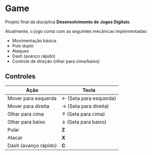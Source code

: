 # Game
Projeto final da disciplina **Desenvolvimento de Jogos Digitais**.

Atualmente, o jogo conta com as seguintes mecânicas implementadas:
- Movimentação básica
- Pulo duplo
- Ataques
- Dash (avanço rápido)
- Controle de direção (olhar para cima/baixo)

## Controles

| Ação                    | Tecla                      |
|--------------------------|-----------------------------|
| Mover para esquerda      | ← (Seta para esquerda)      |
| Mover para direita       | → (Seta para direita)       |
| Olhar para cima          | ↑ (Seta para cima)          |
| Olhar para baixo         | ↓ (Seta para baixo)         |
| Pular                    | **Z**                      |
| Atacar                   | **X**                      |
| Dash (avanço rápido)     | **C**                      |